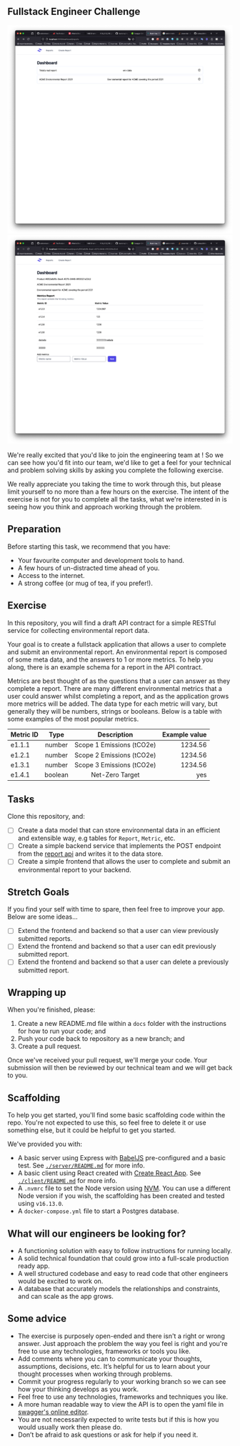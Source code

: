##  Fullstack Engineer Challenge

![Alt text](./1.png "Title")
![Alt text](./2.png "Title")

We're really excited that you'd like to join the engineering team at ! So we can see how you'd fit into our team, we'd like to get a feel for your technical and problem solving skills by asking you complete the following exercise.

We really appreciate you taking the time to work through this, but please limit yourself to no more than a few hours on the exercise. The intent of the exercise is not for you to complete all the tasks, what we're interested in is seeing how you think and approach working through the problem. 

## Preparation

Before starting this task, we recommend that you have:
- Your favourite computer and development tools to hand.
- A few hours of un-distracted time ahead of you.
- Access to the internet.
- A strong coffee (or mug of tea, if you prefer!).

## Exercise

In this repository, you will find a draft API contract for a simple RESTful service for collecting environmental report data. 

Your goal is to create a fullstack application that allows a user to complete and submit an environmental report. An environmental report is composed of some meta data, and the answers to 1 or more metrics. To help you along, there is an example schema for a report in the API contract.

Metrics are best thought of as the questions that a user can answer as they complete a report. There are many different environmental metrics that a user could answer whilst completing a report, and as the application grows more metrics will be added. The data type for each metric will vary, but generally they will be numbers, strings or booleans. Below is a table with some examples of the most popular metrics.

| Metric ID   | Type        | Description                 | Example value |
| :---        | :----:      | :----:                      |          ---: |
| e1.1.1      | number      | Scope 1 Emissions (tCO2e)   | 1234.56       |
| e1.2.1      | number      | Scope 2 Emissions (tCO2e)   | 1234.56       |
| e1.3.1      | number      | Scope 3 Emissions (tCO2e)   | 1234.56       |
| e1.4.1      | boolean     | Net-Zero Target             | yes           |

## Tasks

Clone this repository, and:

- [ ] Create a data model that can store environmental data in an efficient and extensible way, e.g tables for `Report`, `Metric`, etc.
- [ ] Create a simple backend service that implements the POST endpoint from the [report api](./api/report-service.yaml) and writes it to the data store.
- [ ] Create a simple frontend that allows the user to complete and submit an environmental report to your backend.

## Stretch Goals

If you find your self with time to spare, then feel free to improve your app. Below are some ideas...

- [ ] Extend the frontend and backend so that a user can view previously submitted reports.
- [ ] Extend the frontend and backend so that a user can edit previously submitted report.
- [ ] Extend the frontend and backend so that a user can delete a previously submitted report.

## Wrapping up

When you're finished, please:

1. Create a new README.md file within a `docs` folder with the instructions for how to run your code; and
2. Push your code back to repository as a new branch; and
3. Create a pull request.

Once we've received your pull request, we'll merge your code. Your submission will then be reviewed by our technical team and we will get back to you.

## Scaffolding

To help you get started, you'll find some basic scaffolding code within the repo. You're not expected to use this, so feel free to delete it or use something else, but it could be helpful to get you started.

We've provided you with:

- A basic server using Express with [BabelJS](https://babeljs.io) pre-configured and a basic test. See [`./server/README.md`](./server/README.md) for more info.
- A basic client using React created with [Create React App](https://create-react-app.dev/docs/getting-started/). See [`./client/README.md`](./client/README.md) for more info.
- A `.nvmrc` file to set the Node version using [NVM](https://github.com/nvm-sh/nvm). You can use a different Node version if you wish, the scaffolding has been created and tested using `v16.13.0`.
- A `docker-compose.yml` file to start a Postgres database.

## What will our engineers be looking for?
- A functioning solution with easy to follow instructions for running locally.
- A solid technical foundation that could grow into a full-scale production ready app.
- A well structured codebase and easy to read code that other engineers would be excited to work on.
- A database that accurately models the relationships and constraints, and can scale as the app grows.

## Some advice
- The exercise is purposely open-ended and there isn't a right or wrong answer. Just approach the problem the way you feel is right and you're free to use any technologies, frameworks or tools you like.
- Add comments where you can to communicate your thoughts, assumptions, decisions, etc. It’s helpful for us to learn about your thought processes when working through problems.
- Commit your progress regularly to your working branch so we can see how your thinking develops as you work.
- Feel free to use any technologies, frameworks and techniques you like.
- A more human readable way to view the API is to open the yaml file in [swagger's online editor](https://editor.swagger.io/).
- You are not necessarily expected to write tests but if this is how you would usually work then please do.
- Don’t be afraid to ask questions or ask for help if you need it.
